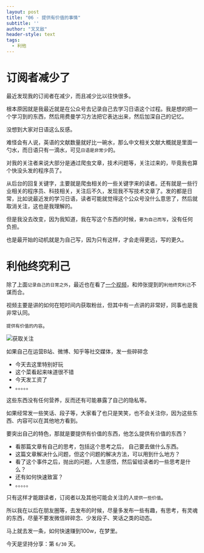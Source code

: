 ```yaml
---
layout: post
title: "06 - 提供有价值的事情"
subtitle: ''
author: "叉叉敌"
header-style: text
tags:
  - 利他
---
```



# 订阅者减少了


最近发现我的订阅者在减少，而且减少比以往快很多。

根本原因就是我最近就是在公众号去记录自己去学习日语这个过程。我是想的把一个学习到的东西，然后用费曼学习方法把它表达出来，然后加深自己的记忆。

没想到大家对日语这么反感。

难怪会有人说，英语的文献数量就好比一碗水，那么中文相关文献大概就是里面一勺水，而日语只有一滴水，可见`日语是非常少`的。


对我的关注者来说大部分是通过爬虫文章，技术问题等，关注过来的，毕竟我也算个快没头发的程序员了。

从后台的回复关键字，主要就是爬虫相关的一些关键字来的读者。还有就是一些行业相关的程序员、科技相关，关注后不久，发现我不写技术文章了。发的都是日常，比如说最近发的学习日语，读者可能就觉得这个公众号没什么意思了，然后就取消关注，这也是我理解的。

但是我没去改变，因为我知道，我在写这个东西的时候，`要为自己而写`，没有任何负担。

也是最开始的动机就是为自己写，因为只有这样，才会走得更远，写的更久。


# 利他终究利己



除了上面`记录自己的日常之外`，最近也在看了[一个视频](https://www.youtube.com/watch?v=8Oi2Z3F69SQ)，和帅张提到的`利他终究利己`不谋而合。

视频主要是讲的如何在短时间内获取粉丝，但其中有一点讲的非常好，同事也是我非常认同。

`提供有价值的内容`。

![获取关注](https://gitee.com/chasays/mdPic/raw/master/uPic/3aRG2v.png)


如果自己在运营B站、微博、知乎等社交媒体，发一些碎碎念

- 今天去这里特别好玩
- 这个菜看起来味道很不错
- 今天发工资了
- 。。。。。

这些东西没有任何营养，反而还有可能暴露了自己的隐私等。

如果经常发一些笑话、段子等，大家看了也只是笑笑，也不会关注你，因为这些东西、内容可以在其他地方看到。

要突出自己的特色，那就是要提供有价值的东西，他怎么提供有价值的东西？

- 看那篇文章有自己的思考，包括这个思考之后， 自己要去做什么东西。
- 这篇文章解决什么问题，但这个问题的解决方法，可以用到什么地方？
- 看了这个事件之后，抛出的问题，人生感悟，然后留给读者的一些思考是什么？
- 还有如何快速致富？
- 。。。。。

只有这样才能跟读者，订阅者以及其他可能会关注的人`提供一些价值`。

所以我在以后在朋友圈等，去发布的时候，尽量多发布一些有趣，有思考，有灵魂的东西，尽量不要发微信碎碎念、少发段子、笑话之类的动态。

马上就去发一条，如何快速赚到100w，在梦里。



今天是坚持分享：第 `6/30` 天。

